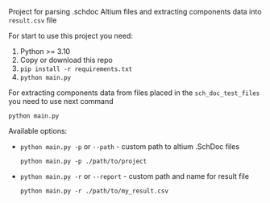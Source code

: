 Project for parsing .schdoc Altium files and extracting components
data into `result.csv` file

For start to use this project you need:
1. Python >= 3.10
2. Copy or download this repo
3. `pip install -r requirements.txt`
4. `python main.py`

For extracting components data from files placed in the `sch_doc_test_files`
you need to use next command
```commandline
python main.py
```

Available options:
* `python main.py -p` or `--path` - custom path to altium .SchDoc files
    ```commandline
    python main.py -p ./path/to/project
    ```
* `python main.py -r` or `--report` - custom path and name for result file

    ```commandline
    python main.py -r ./path/to/my_result.csv
  ```
